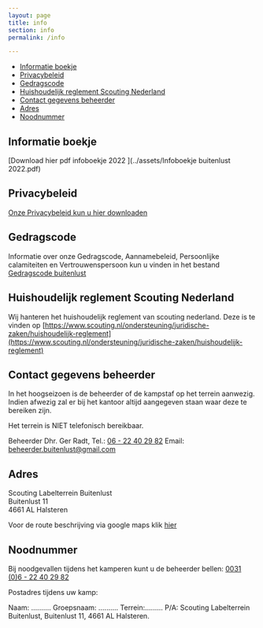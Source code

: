 ```yaml
---
layout: page
title: info
section: info
permalink: /info

---
```


- [Informatie boekje](#informatie-boekje)
- [Privacybeleid](#privacybeleid)
- [Gedragscode](#gedragscode)
- [Huishoudelijk reglement Scouting Nederland](#huishoudelijk-reglement-scouting-nederland)
- [Contact gegevens beheerder](#contact-gegevens-beheerder)
- [Adres](#adres)
- [Noodnummer](#noodnummer)


## Informatie boekje

[Download hier pdf infoboekje 2022 ](../assets/Infoboekje buitenlust 2022.pdf)

## Privacybeleid 

[Onze Privacybeleid kun u hier downloaden](../assets/PrivacybeleidV5.pdf)

## Gedragscode

Informatie over onze Gedragscode, Aannamebeleid, Persoonlijke calamiteiten en Vertrouwenspersoon kun u vinden in het bestand 
[Gedragscode buitenlust](../assets/Gedragscode%20Buitenlust.pdf)

## Huishoudelijk reglement Scouting Nederland

Wij hanteren het huishoudelijk reglement van scouting nederland. 
Deze is te vinden op [https://www.scouting.nl/ondersteuning/juridische-zaken/huishoudelijk-reglement](https://www.scouting.nl/ondersteuning/juridische-zaken/huishoudelijk-reglement)

## Contact gegevens beheerder

In het hoogseizoen is de beheerder of de kampstaf op het terrein aanwezig. Indien afwezig zal er bij het kantoor altijd aangegeven staan waar deze te bereiken zijn.

Het terrein is NIET telefonisch bereikbaar.  

Beheerder Dhr. Ger Radt,
Tel.: [06 - 22 40 29 82](tel:0622402982) Email: beheerder.buitenlust@gmail.com

## Adres

Scouting Labelterrein Buitenlust  
Buitenlust 11  
4661 AL Halsteren

Voor de route beschrijving via google maps klik [hier](https://www.google.nl/maps/place/Scouting+Labelterrein+Buitenlust/@51.5150386,4.2963654,15z/data=!4m8!1m2!2m1!1sbuitenlust,+halsteren!3m4!1s0x47c41334ebbdcd15:0xee193dfa9d4103e9!8m2!3d51.5125249!4d4.3058154?hl=nl)

## Noodnummer

Bij noodgevallen tijdens het kamperen kunt u de beheerder bellen:
 [0031 (0)6 - 22 40 29 82](tel:0031622402982)

Postadres tijdens uw kamp:

Naam: ..........   Groepsnaam: .......... Terrein:.........  P/A: Scouting Labelterrein Buitenlust, Buitenlust 11, 4661 AL Halsteren.


